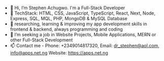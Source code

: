 - 👋 Hi, I’m Stephen Achugwo. I'm a Full-Stack Developer
- 👀 TechStack: HTML, CSS, JavaScript, TypeScript, React, Next, Node, Express, SQL, MQL, PHP, MongoDB & MySQL Database
- 🌱 researching, learning & improving my app development skills in frontend & backend, always programming and coding
- 💞️ I’m seeking a job in Website Projects, Mobile Applications, MERN or other Full-Stack Development
- 📫 Contact me - Phone: +2349014817320, Email: dr_stephen@aol.com, info@apps.net.ng Website: https://apps.net.ng
<!---
dr-stephen-achugwo/dr-stephen-achugwo is a ✨ special ✨ repository because its `README.md` (this file) appears on your GitHub profile.
You can click the Preview link to take a look at your changes.
--->
